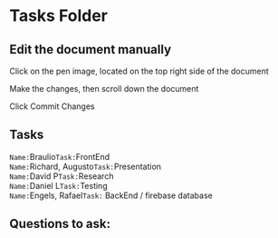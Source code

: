 # Tasks Folder

## Edit the document manually
<p>Click on the pen image, located on the top right side of the document</p>
<p>Make the changes, then scroll down the document</p>
<p>Click Commit Changes</p>

## Tasks

`Name:`Braulio`Task:`FrontEnd <br/>
`Name:`Richard, Augusto`Task:`Presentation <br/>
`Name:`David P`Task:`Research <br/>
`Name:`Daniel L`Task:`Testing <br/>
`Name:`Engels, Rafael`Task:` BackEnd / firebase database <br/>

## Questions to ask:

<p></p>
